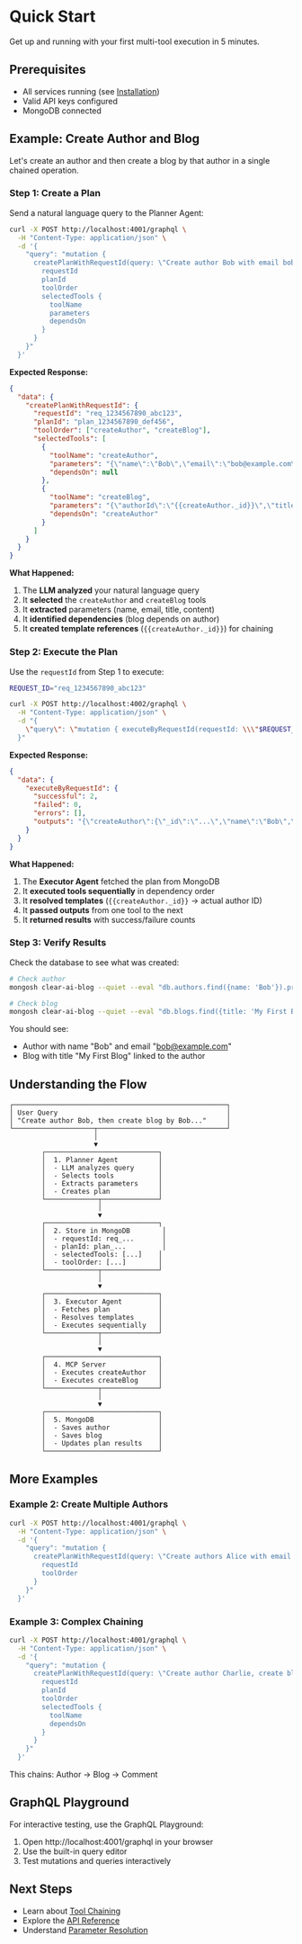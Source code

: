 # Quick Start

Get up and running with your first multi-tool execution in 5 minutes.

## Prerequisites

- All services running (see [Installation](./installation.md))
- Valid API keys configured
- MongoDB connected

## Example: Create Author and Blog

Let's create an author and then create a blog by that author in a single chained operation.

### Step 1: Create a Plan

Send a natural language query to the Planner Agent:

```bash
curl -X POST http://localhost:4001/graphql \
  -H "Content-Type: application/json" \
  -d '{
    "query": "mutation {
      createPlanWithRequestId(query: \"Create author Bob with email bob@example.com, then create blog by Bob titled My First Blog about getting started\") {
        requestId
        planId
        toolOrder
        selectedTools {
          toolName
          parameters
          dependsOn
        }
      }
    }"
  }'
```

**Expected Response:**

```json
{
  "data": {
    "createPlanWithRequestId": {
      "requestId": "req_1234567890_abc123",
      "planId": "plan_1234567890_def456",
      "toolOrder": ["createAuthor", "createBlog"],
      "selectedTools": [
        {
          "toolName": "createAuthor",
          "parameters": "{\"name\":\"Bob\",\"email\":\"bob@example.com\"}",
          "dependsOn": null
        },
        {
          "toolName": "createBlog",
          "parameters": "{\"authorId\":\"{{createAuthor._id}}\",\"title\":\"My First Blog\",\"content\":\"about getting started\"}",
          "dependsOn": "createAuthor"
        }
      ]
    }
  }
}
```

**What Happened:**

1. The **LLM analyzed** your natural language query
2. It **selected** the `createAuthor` and `createBlog` tools
3. It **extracted** parameters (name, email, title, content)
4. It **identified dependencies** (blog depends on author)
5. It **created template references** (`{{createAuthor._id}}`) for chaining

### Step 2: Execute the Plan

Use the `requestId` from Step 1 to execute:

```bash
REQUEST_ID="req_1234567890_abc123"

curl -X POST http://localhost:4002/graphql \
  -H "Content-Type: application/json" \
  -d "{
    \"query\": \"mutation { executeByRequestId(requestId: \\\"$REQUEST_ID\\\") { successful failed errors outputs } }\"
  }"
```

**Expected Response:**

```json
{
  "data": {
    "executeByRequestId": {
      "successful": 2,
      "failed": 0,
      "errors": [],
      "outputs": "{\"createAuthor\":{\"_id\":\"...\",\"name\":\"Bob\",\"email\":\"bob@example.com\"},\"createBlog\":{\"_id\":\"...\",\"title\":\"My First Blog\",\"authorId\":\"...\"}}"
    }
  }
}
```

**What Happened:**

1. The **Executor Agent** fetched the plan from MongoDB
2. It **executed tools sequentially** in dependency order
3. It **resolved templates** (`{{createAuthor._id}}` → actual author ID)
4. It **passed outputs** from one tool to the next
5. It **returned results** with success/failure counts

### Step 3: Verify Results

Check the database to see what was created:

```bash
# Check author
mongosh clear-ai-blog --quiet --eval "db.authors.find({name: 'Bob'}).pretty()"

# Check blog
mongosh clear-ai-blog --quiet --eval "db.blogs.find({title: 'My First Blog'}).pretty()"
```

You should see:
- Author with name "Bob" and email "bob@example.com"
- Blog with title "My First Blog" linked to the author

## Understanding the Flow

```
┌─────────────────────────────────────────────────────┐
│ User Query                                          │
│ "Create author Bob, then create blog by Bob..."     │
└────────────────────┬────────────────────────────────┘
                     │
                     ▼
        ┌────────────────────────────┐
        │  1. Planner Agent          │
        │  - LLM analyzes query      │
        │  - Selects tools           │
        │  - Extracts parameters     │
        │  - Creates plan            │
        └─────────────┬──────────────┘
                      │
                      ▼
        ┌────────────────────────────┐
        │  2. Store in MongoDB        │
        │  - requestId: req_...       │
        │  - planId: plan_...         │
        │  - selectedTools: [...]    │
        │  - toolOrder: [...]        │
        └─────────────┬──────────────┘
                      │
                      ▼
        ┌────────────────────────────┐
        │  3. Executor Agent         │
        │  - Fetches plan            │
        │  - Resolves templates      │
        │  - Executes sequentially   │
        └─────────────┬──────────────┘
                      │
                      ▼
        ┌────────────────────────────┐
        │  4. MCP Server             │
        │  - Executes createAuthor   │
        │  - Executes createBlog     │
        └─────────────┬──────────────┘
                      │
                      ▼
        ┌────────────────────────────┐
        │  5. MongoDB                │
        │  - Saves author            │
        │  - Saves blog              │
        │  - Updates plan results    │
        └────────────────────────────┘
```

## More Examples

### Example 2: Create Multiple Authors

```bash
curl -X POST http://localhost:4001/graphql \
  -H "Content-Type: application/json" \
  -d '{
    "query": "mutation {
      createPlanWithRequestId(query: \"Create authors Alice with email alice@test.com and Bob with email bob@test.com, then create blog by Alice titled Hello World about programming\") {
        requestId
        toolOrder
      }
    }"
  }'
```

### Example 3: Complex Chaining

```bash
curl -X POST http://localhost:4001/graphql \
  -H "Content-Type: application/json" \
  -d '{
    "query": "mutation {
      createPlanWithRequestId(query: \"Create author Charlie, create blog by Charlie, then create comment on that blog by Charlie saying Great post!\") {
        requestId
        planId
        toolOrder
        selectedTools {
          toolName
          dependsOn
        }
      }
    }"
  }'
```

This chains: Author → Blog → Comment

## GraphQL Playground

For interactive testing, use the GraphQL Playground:

1. Open http://localhost:4001/graphql in your browser
2. Use the built-in query editor
3. Test mutations and queries interactively

## Next Steps

- Learn about [Tool Chaining](../tutorials/first-plan)
- Explore the [API Reference](../api-reference/planner-agent)
- Understand [Parameter Resolution](../advanced/parameter-resolution)

